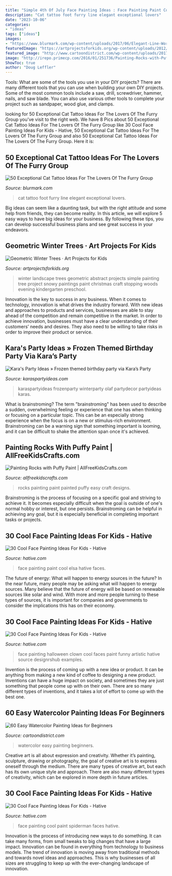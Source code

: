 ```yaml
---
title: "Simple 4th Of July Face Painting Ideas : Face Painting Paint Cool Elsa Hative Faces"
description: "Cat tattoo foot furry line elegant exceptional lovers"
date: "2023-10-06"
categories:
- "ideas"
tags: ["ideas"]
images:
- "https://www.blurmark.com/wp-content/uploads/2017/06/Elegant-Line-Work-Cat-Tattoo-On-Foot.jpg"
featuredImage: "https://artprojectsforkids.org/wp-content/uploads/2012/07/Geometric-Landscape-1024x779.jpg"
featured_image: "http://www.cartoondistrict.com/wp-content/uploads/2017/06/Easy-Watercolor-Painting-Ideas-for-Beginners00007.jpg"
image: "http://irepo.primecp.com/2016/01/251736/Painting-Rocks-with-Puffy-Paint_ExtraLarge700_ID-1371081.jpg?v=1371081"
ShowToc: true
author: "Doug Leffler"
---
```



Tools: What are some of the tools you use in your DIY projects?
There are many different tools that you can use when building your own DIY projects. Some of the most common tools include a saw, drill, screwdriver, hammer, nails, and saw blade. You can also use various other tools to complete your project such as sandpaper, wood glue, and clamps.

	

		
looking for 50 Exceptional Cat Tattoo Ideas For The Lovers Of The Furry Group you've visit to the right web. We have 8 Pics about 50 Exceptional Cat Tattoo Ideas For The Lovers Of The Furry Group like 30 Cool Face Painting Ideas For Kids - Hative, 50 Exceptional Cat Tattoo Ideas For The Lovers Of The Furry Group and also 50 Exceptional Cat Tattoo Ideas For The Lovers Of The Furry Group. Here it is:
		
    
## 50 Exceptional Cat Tattoo Ideas For The Lovers Of The Furry Group

<img loading=lazy src="https://www.blurmark.com/wp-content/uploads/2017/06/Elegant-Line-Work-Cat-Tattoo-On-Foot.jpg" onerror="this.onerror=null;this.src='https://tse4.mm.bing.net/th?id=OIP.2SRwu41o8G2dOf2tH20JxwHaHa&amp;pid=15.1';" alt="50 Exceptional Cat Tattoo Ideas For The Lovers Of The Furry Group">

_Source: blurmark.com_

>cat tattoo foot furry line elegant exceptional lovers. 

	

Big ideas can seem like a daunting task, but with the right attitude and some help from friends, they can become reality. In this article, we will explore 5 easy ways to have big ideas for your business. By following these tips, you can develop successful business plans and see great success in your endeavors.

    
## Geometric Winter Trees · Art Projects For Kids

<img loading=lazy src="https://artprojectsforkids.org/wp-content/uploads/2012/07/Geometric-Landscape-1024x779.jpg" onerror="this.onerror=null;this.src='https://tse4.mm.bing.net/th?id=OIP.bGo3hqGoJ2CtzcCifpVqCgHaFo&amp;pid=15.1';" alt="Geometric Winter Trees · Art Projects for Kids">

_Source: artprojectsforkids.org_

>winter landscape trees geometric abstract projects simple painting tree project snowy paintings paint christmas craft stopping woods evening kindergarten preschool. 

	

Innovation is the key to success in any business. When it comes to technology, innovation is what drives the industry forward. With new ideas and approaches to products and services, businesses are able to stay ahead of the competition and remain competitive in the market. In order to achieve innovation, businesses must have a clear understanding of their customers’ needs and desires. They also need to be willing to take risks in order to improve their product or service.

    
## Kara&#039;s Party Ideas » Frozen Themed Birthday Party Via Kara’s Party

<img loading=lazy src="https://karaspartyideas.com/wp-content/uploads/2014/03/Frozen-themed-birthday-party-via-Karas-Party-Ideas-KarasPartyIdeas.com-frozenparty-Disney_-15.jpg" onerror="this.onerror=null;this.src='https://tse1.mm.bing.net/th?id=OIP.A-2BY_AKNSP37IRtkESzeAHaLG&amp;pid=15.1';" alt="Kara&#039;s Party Ideas » Frozen themed birthday party via Kara’s Party">

_Source: karaspartyideas.com_

>karaspartyideas frozenparty winterparty olaf partydecor partyideas karas. 

	

What is brainstroming?
The term "brainstroming" has been used to describe a sudden, overwhelming feeling or experience that one has when thinking or focusing on a particular topic. This can be an especially strong experience when the focus is on a new or stimulus-rich environment. Brainstroming can be a warning sign that something important is looming, and it can be difficult to shake the attention span once it's achieved.

    
## Painting Rocks With Puffy Paint | AllFreeKidsCrafts.com

<img loading=lazy src="http://irepo.primecp.com/2016/01/251736/Painting-Rocks-with-Puffy-Paint_ExtraLarge700_ID-1371081.jpg?v=1371081" onerror="this.onerror=null;this.src='https://tse1.mm.bing.net/th?id=OIP.vEjdwpv0AqrbI__ipLQLdAHaLE&amp;pid=15.1';" alt="Painting Rocks with Puffy Paint | AllFreeKidsCrafts.com">

_Source: allfreekidscrafts.com_

>rocks painting paint painted puffy easy craft designs. 

	

Brainstroming is the process of focusing on a specific goal and striving to achieve it. It becomes especially difficult when the goal is outside of one's normal hobby or interest, but one persists. Brainstroming can be helpful in achieving any goal, but it is especially beneficial in completing important tasks or projects.

    
## 30 Cool Face Painting Ideas For Kids - Hative

<img loading=lazy src="https://hative.com/wp-content/uploads/2014/10/face-painting-ideas-for-kids/10-elsa-face-paint.jpg" onerror="this.onerror=null;this.src='https://tse2.mm.bing.net/th?id=OIP.gbmaJxLd1yOyBye_s-upuwHaJ4&amp;pid=15.1';" alt="30 Cool Face Painting Ideas For Kids - Hative">

_Source: hative.com_

>face painting paint cool elsa hative faces. 

	

The future of energy: What will happen to energy sources in the future?
In the near future, many people may be asking what will happen to energy sources. Many believe that the future of energy will be based on renewable sources like solar and wind. With more and more people turning to these types of sources, it is important for companies and governments to consider the implications this has on their economy.

    
## 30 Cool Face Painting Ideas For Kids - Hative

<img loading=lazy src="https://hative.com/wp-content/uploads/2014/10/face-painting-ideas-for-kids/27-girl-clown.jpg" onerror="this.onerror=null;this.src='https://tse4.mm.bing.net/th?id=OIP.acyPG6HjGUhjH3MIOor1LAHaIF&amp;pid=15.1';" alt="30 Cool Face Painting Ideas For Kids - Hative">

_Source: hative.com_

>face painting halloween clown cool faces paint funny artistic hative source designrshub examples. 

	

Invention is the process of coming up with a new idea or product. It can be anything from making a new kind of coffee to designing a new product. Inventions can have a huge impact on society, and sometimes they are just something that people come up with on their own. There are so many different types of inventions, and it takes a lot of effort to come up with the best one.

    
## 60 Easy Watercolor Painting Ideas For Beginners

<img loading=lazy src="http://www.cartoondistrict.com/wp-content/uploads/2017/06/Easy-Watercolor-Painting-Ideas-for-Beginners00007.jpg" onerror="this.onerror=null;this.src='https://tse4.mm.bing.net/th?id=OIP.LBFPapcUBgazOH7XK5CFowHaKK&amp;pid=15.1';" alt="60 Easy Watercolor Painting Ideas for Beginners">

_Source: cartoondistrict.com_

>watercolor easy painting beginners. 

	

Creative art is all about expression and creativity. Whether it’s painting, sculpture, drawing or photography, the goal of creative art is to express oneself through the medium. There are many types of creative art, but each has its own unique style and approach. There are also many different types of creativity, which can be explored in more depth in future articles.

    
## 30 Cool Face Painting Ideas For Kids - Hative

<img loading=lazy src="https://hative.com/wp-content/uploads/2014/10/face-painting-ideas-for-kids/11-spiderman-face-paint.jpg" onerror="this.onerror=null;this.src='https://tse3.mm.bing.net/th?id=OIP.cMI2dwO5PkcEWOjAr4RmgwHaJ4&amp;pid=15.1';" alt="30 Cool Face Painting Ideas For Kids - Hative">

_Source: hative.com_

>face painting cool paint spiderman faces hative. 

	

Innovation is the process of introducing new ways to do something. It can take many forms, from small tweaks to big changes that have a large impact. Innovation can be found in everything from technology to business models. The trend of innovation is moving away from traditional methods and towards novel ideas and approaches. This is why businesses of all sizes are struggling to keep up with the ever-changing landscape of innovation.

